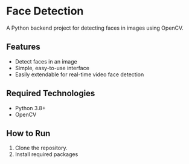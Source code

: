 # Face Detection

A Python backend project for detecting faces in images using OpenCV.

## Features
- Detect faces in an image
- Simple, easy-to-use interface
- Easily extendable for real-time video face detection

## Required Technologies
- Python 3.8+
- OpenCV

## How to Run
1. Clone the repository.
2. Install required packages
